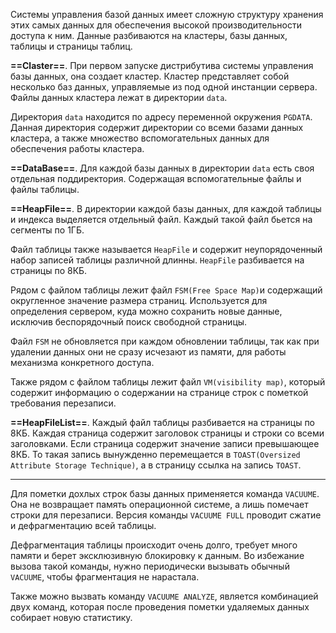 Системы управления базой данных имеет сложную структуру хранения этих самых данных для обеспечения высокой производительности доступа к ним. Данные разбиваются на кластеры, базы данных, таблицы и страницы таблиц.

**==Claster==**. При первом запуске дистрибутива системы управления базы данных, она создает кластер. Кластер представляет собой несколько баз данных, управляемые из под одной инстанции сервера. Файлы данных кластера лежат в директории `data`.

Директория `data` находится по адресу переменной окружения `PGDATA`. Данная директория содержит директории со всеми базами данных кластера, а также множество вспомогательных данных для обеспечения работы кластера.

**==DataBase==**. Для каждой базы данных в директории `data` есть своя отдельная поддиректория. Содержащая вспомогательные файлы и файлы таблицы.

**==HeapFile==**. В директории каждой базы данных, для каждой таблицы и индекса выделяется отдельный файл. Каждый такой файл бьется на сегменты по 1ГБ.

Файл таблицы также называется `HeapFile` и содержит неупорядоченный набор записей таблицы различной длинны. `HeapFile` разбивается на страницы по 8КБ.

Рядом с файлом таблицы лежит файл `FSM(Free Space Map)`и содержащий округленное значение размера страниц. Используется для определения сервером, куда можно сохранить новые данные, исключив беспорядочный поиск свободной страницы.

Файл `FSM` не обновляется при каждом обновлении таблицы, так как при удалении данных они не сразу исчезают из памяти, для работы механизма конкретного доступа.

Также рядом с файлом таблицы лежит файл `VM(visibility map)`, который содержит информацию о содержании на странице строк с пометкой требования перезаписи.

**==HeapFileList==**. Каждый файл таблицы разбивается на страницы по 8КБ. Каждая страница содержит заголовок страницы и строки со всеми заголовками. Если страница содержит значение записи превышающее 8КБ. То такая запись вынужденно перемещается в `TOAST(Oversized Attribute Storage Technique)`, а в страницу ссылка на запись `TOAST`.

---

Для пометки дохлых строк базы данных применяется команда `VACUUME`. Она не возвращает память операционной системе, а лишь помечает строки для перезаписи.
Версия команды `VACUUME FULL` проводит сжатие и дефрагментацию всей таблицы. 

Дефрагментация таблицы происходит очень долго, требует много памяти и берет эксклюзивную блокировку к данным. Во избежание вызова такой команды, нужно периодически вызывать обычный `VACUUME`, чтобы фрагментация не нарастала. 

Также можно вызвать команду `VACUUME ANALYZE`, является комбинацией двух команд, которая после проведения пометки удаляемых данных собирает новую статистику. 
